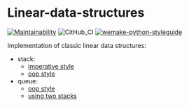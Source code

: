 # Linear-data-structures
[![Maintainability](https://api.codeclimate.com/v1/badges/a6ed21af264535d62746/maintainability)](https://codeclimate.com/github/dosart/Linear-data-structures/maintainability)
![CitHub_CI](https://github.com/dosart/Linear-data-structures/workflows/CitHub_CI/badge.svg)
[![wemake-python-styleguide](https://img.shields.io/badge/style-wemake-000000.svg)](https://github.com/wemake-services/wemake-python-styleguide)

Implementation of classic linear data structures:
* stack:
  * [imperative style](https://github.com/dosart/Linear-data-structures/blob/main/data_structure/stack/imperative_stack.py)
  * [oop style](https://github.com/dosart/Linear-data-structures/blob/main/data_structure/stack/oop_stack.py)
* queue:
  * [oop style](https://github.com/dosart/Linear-data-structures/blob/main/data_structure/queue/oop_queue.py)
  * [using two stacks](https://github.com/dosart/Linear-data-structures/blob/main/data_structure/queue/two_stacks_queue.py)
